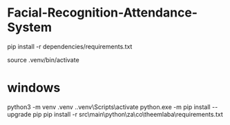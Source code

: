 # Facial-Recognition-Attendance-System


pip install -r dependencies/requirements.txt

source .venv/bin/activate


# windows
python3 -m venv .venv
.\.venv\Scripts\activate
python.exe -m pip install --upgrade pip
pip install -r src\main\python\za\co\theemlaba\requirements.txt

